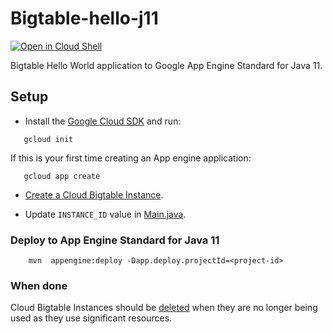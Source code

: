 Bigtable-hello-j11
=================

<a href="https://console.cloud.google.com/cloudshell/open?git_repo=https://github.com/GoogleCloudPlatform/java-docs-samples&page=editor&open_in_editor=appengine-java11/bigtable/README.md">
<img alt="Open in Cloud Shell" src ="http://gstatic.com/cloudssh/images/open-btn.png"></a>

Bigtable Hello World application to Google App Engine Standard for Java 11.


## Setup
- Install the [Google Cloud SDK](https://cloud.google.com/sdk/) and run:
```
   gcloud init
```
If this is your first time creating an App engine application:
```
   gcloud app create
```
- [Create a Cloud Bigtable Instance](https://cloud.google.com/bigtable/docs/creating-instance).

- Update `INSTANCE_ID` value in [Main.java](src/main/java/com/example.bigtable/Main.java).


### Deploy to App Engine Standard for Java 11
```
    mvn  appengine:deploy -Dapp.deploy.projectId=<project-id>
```

### When done

Cloud Bigtable Instances should be [deleted](https://cloud.google.com/bigtable/docs/deleting-instance)
when they are no longer being used as they use significant resources.
